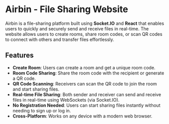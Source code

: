 # Airbin - File Sharing Website

Airbin is a file-sharing platform built using **Socket.IO** and **React** that enables users to quickly and securely send and receive files in real-time. The website allows users to create rooms, share room codes, or scan QR codes to connect with others and transfer files effortlessly.

## Features

- **Create Room**: Users can create a room and get a unique room code.
- **Room Code Sharing**: Share the room code with the recipient or generate a QR code.
- **QR Code Scanning**: Receivers can scan the QR code to join the room and start sharing files.
- **Real-time File Sharing**: Both sender and receiver can send and receive files in real-time using WebSockets (via Socket.IO).
- **No Registration Needed**: Users can start sharing files instantly without needing to sign up or log in.
- **Cross-Platform**: Works on any device with a modern web browser.
